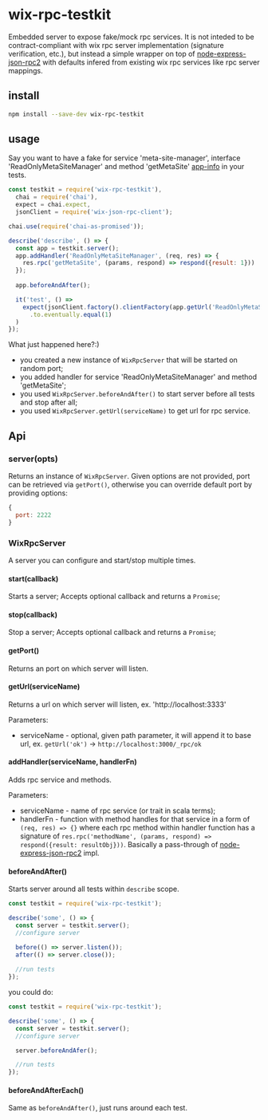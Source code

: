# wix-rpc-testkit

Embedded server to expose fake/mock rpc services. It is not inteded to be contract-compliant with wix rpc server implementation (signature verification, etc.), but instead a simple wrapper on top of [node-express-json-rpc2](https://www.npmjs.com/package/node-express-json-rpc2) with defaults infered from existing wix rpc services like rpc server mappings.

## install

```bash
npm install --save-dev wix-rpc-testkit
```

## usage

Say you want to have a fake for service 'meta-site-manager', interface 'ReadOnlyMetaSiteManager' and method 'getMetaSite' [app-info](http://app10.aus.wixpress.com:25684/meta-site-manager/rpc/services) in your tests.

```js
const testkit = require('wix-rpc-testkit'),
  chai = require('chai'),
  expect = chai.expect,
  jsonClient = require('wix-json-rpc-client');

chai.use(require('chai-as-promised'));

describe('describe', () => {
  const app = testkit.server();
  app.addHandler('ReadOnlyMetaSiteManager', (req, res) => {
    res.rpc('getMetaSite', (params, respond) => respond({result: 1}))
  });
  
  app.beforeAndAfter();

  it('test', () => 
    expect(jsonClient.factory().clientFactory(app.getUrl('ReadOnlyMetaSiteManager')).client({}).invoke('getMetaSite'))
      .to.eventually.equal(1)
  )
});
```

What just happened here?:)
 - you created a new instance of `WixRpcServer` that will be started on random port;
 - you added handler for service 'ReadOnlyMetaSiteManager' and method 'getMetaSite';
 - you used `WixRpcServer.beforeAndAfter()` to start server before all tests and stop after all;
 - you used `WixRpcServer.getUrl(serviceName)` to get url for rpc service.

## Api
### server(opts)
Returns an instance of `WixRpcServer`. Given options are not provided, port can be retrieved via `getPort()`, otherwise you can override default port by providing options:

```js
{
  port: 2222
}
```

### WixRpcServer
A server you can configure and start/stop multiple times.

#### start(callback)
Starts a server; Accepts optional callback and returns a `Promise`;

#### stop(callback)
Stop a server; Accepts optional callback and returns a `Promise`;

#### getPort()
Returns an port on which server will listen.

#### getUrl(serviceName)
Returns a url on which server will listen, ex. 'http://localhost:3333'

Parameters:
 - serviceName - optional, given path parameter, it will append it to base url, ex. `getUrl('ok')` -> `http://localhost:3000/_rpc/ok`

#### addHandler(serviceName, handlerFn)
Adds rpc service and methods.

Parameters:
 - serviceName - name of rpc service (or trait in scala terms);
 - handlerFn - function with method handles for that service in a form of `(req, res) => {}` where each rpc method within handler function has a signature of `res.rpc('methodName', (params, respond) => respond({result: resultObj}))`. Basically a pass-through of [node-express-json-rpc2](https://www.npmjs.com/package/node-express-json-rpc2) impl.

#### beforeAndAfter()
Starts server around all tests within `describe` scope.

```js
const testkit = require('wix-rpc-testkit');

describe('some', () => {
  const server = testkit.server();
  //configure server

  before(() => server.listen());
  after(() => server.close());
  
  //run tests
});
```

you could do:

```js
const testkit = require('wix-rpc-testkit');

describe('some', () => {
  const server = testkit.server();
  //configure server

  server.beforeAndAfer();

  //run tests
});
```

#### beforeAndAfterEach()
Same as `beforeAndAfter()`, just runs around each test.
